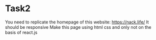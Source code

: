 # Task2

You need to replicate the homepage of this website: https://nack.life/
It should be responsive 
Make  this page using html css and only not on the basis of react.js